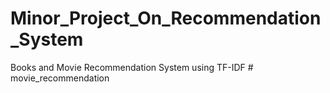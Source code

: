 # Minor_Project_On_Recommendation_System
Books and Movie Recommendation System using TF-IDF 
#   m o v i e _ r e c o m m e n d a t i o n  
 